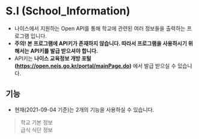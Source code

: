 # S.I (School_Information)
- 나이스에서 지원하는 Open API를 통해 학교에 관련된 여러 정보들을 출력하는 프로그램 입니다.
- **주의! 본 프로그램에 API키가 존재하지 않습니다. 따라서 프로그램을 사용하시기 위해서는 API키를 발급 받으셔야 합니다.**
- API키는 **나이스 교육정보 개방 포털(https://open.neis.go.kr/portal/mainPage.do)** 에서 발급 받으실 수 있습니다.

## 기능
- 현재(2021-09-04 기준)는 2개의 기능을 사용하실 수 있습니다.

> 학교 기본 정보  
> 급식 식단 정보
